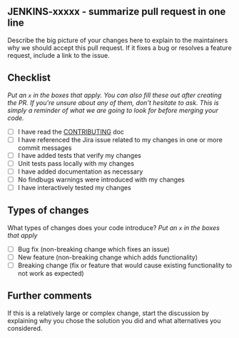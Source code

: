 ## JENKINS-xxxxx - summarize pull request in one line

Describe the big picture of your changes here to explain to the maintainers why we should accept this pull request. If it fixes a bug or resolves a feature request, include a link to the issue.

## Checklist

_Put an `x` in the boxes that apply. You can also fill these out after creating the PR. If you're unsure about any of them, don't hesitate to ask. This is simply a reminder of what we are going to look for before merging your code._

- [ ] I have read the [CONTRIBUTING](https://github.com/jenkinsci/git-plugin/blob/master/CONTRIBUTING.md) doc
- [ ] I have referenced the Jira issue related to my changes in one or more commit messages
- [ ] I have added tests that verify my changes
- [ ] Unit tests pass locally with my changes
- [ ] I have added documentation as necessary
- [ ] No findbugs warnings were introduced with my changes
- [ ] I have interactively tested my changes

## Types of changes

What types of changes does your code introduce? _Put an `x` in the boxes that apply_

- [ ] Bug fix (non-breaking change which fixes an issue)
- [ ] New feature (non-breaking change which adds functionality)
- [ ] Breaking change (fix or feature that would cause existing functionality to not work as expected)

## Further comments

If this is a relatively large or complex change, start the discussion by explaining why you chose the solution you did and what alternatives you considered.
